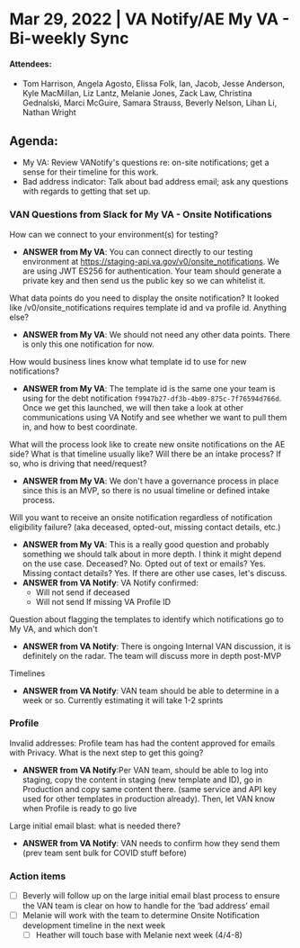 # Mar 29, 2022 | VA Notify/AE My VA - Bi-weekly Sync
#### Attendees: 
- Tom Harrison, Angela Agosto, Elissa Folk, Ian, Jacob, Jesse Anderson, Kyle MacMillan, Liz Lantz, Melanie Jones, Zack Law, Christina Gednalski, Marci McGuire, Samara Strauss, Beverly Nelson, Lihan Li, Nathan Wright

## Agenda:
- My VA: Review VANotify's questions re: on-site notifications; get a sense for their timeline for this work.
- Bad address indicator: Talk about bad address email; ask any questions with regards to getting that set up.


### VAN Questions from Slack for My VA - Onsite Notifications
How can we connect to your environment(s) for testing?
- **ANSWER from My VA**: You can connect directly to our testing environment at https://staging-api.va.gov/v0/onsite_notifications. We are using JWT ES256 for authentication. Your team should generate a private key and then send us the public key so we can whitelist it.

What data points do you need to display the onsite notification? It looked like /v0/onsite_notifications requires template id and va profile id.  Anything else?
- **ANSWER from My VA**: We should not need any other data points.  There is only this one notification for now.

How would business lines know what template id to use for new notifications?
- **ANSWER from My VA**: The template id is the same one your team is using for the debt notification `f9947b27-df3b-4b09-875c-7f76594d766d`.  Once we get this launched, we will then take a look at other communications using VA Notify and see whether we want to pull them in, and how to best coordinate.

What will the process look like to create new onsite notifications on the AE side?
What is that timeline usually like?
Will there be an intake process? If so, who is driving that need/request?
- **ANSWER from My VA**: We don't have a governance process in place since this is an MVP, so there is no usual timeline or defined intake process.

Will you want to receive an onsite notification regardless of notification eligibility failure? (aka deceased, opted-out, missing contact details, etc.)
- **ANSWER from My VA**: This is a really good question and probably something we should talk about in more depth. I think it might depend on the use case. Deceased? No. Opted out of text or emails? Yes. Missing contact details? Yes. If there are other use cases, let's discuss.
- **ANSWER from VA Notify**: VA Notify confirmed:
     - Will not send if deceased
     - Will not send If missing VA Profile ID

Question about flagging the templates to identify which notifications go to My VA, and which don't
- **ANSWER from VA Notify**: There is ongoing Internal VAN discussion, it is definitely on the radar.  The team will discuss more in depth post-MVP

Timelines
- **ANSWER from VA Notify**: VAN team should be able to determine in a week or so.  Currently estimating it will take 1-2 sprints


### Profile

Invalid addresses:  Profile team has had the content approved for emails with Privacy.  What is the next step to get this going?
- **ANSWER from VA Notify**:Per VAN team, should be able to log into staging, copy the content in staging (new template and ID), go in Production and copy same content there. (same service and API key used for other templates in production already).  Then, let VAN know when Profile is ready to go live
	
Large initial email blast:  what is needed there?
- **ANSWER from VA Notify**: VAN needs to confirm how they send them (prev team sent bulk for COVID stuff before)


### Action items
- [ ] Beverly will follow up on the large initial email blast process to ensure the VAN team is clear on how to handle for the ‘bad address’ email
- [ ] Melanie will work with the team to determine Onsite Notification development timeline in the next week
     - [ ] Heather will touch base with Melanie next week (4/4-8)
